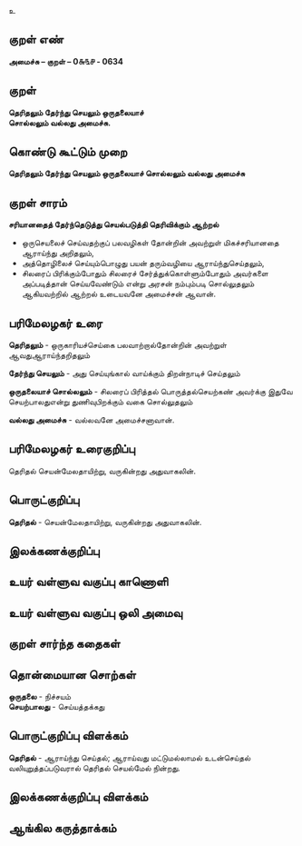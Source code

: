 உ

## குறள் எண் 

**அமைச்சு – குறள் – 0௬௩௪ - 0634**  

## குறள் 

**தெரிதலும் தேர்ந்து செயலும் ஒருதலையாச்  
சொல்லலும் வல்லது அமைச்சு.**  

## கொண்டு கூட்டும் முறை

**தெரிதலும் தேர்ந்து செயலும் ஒருதலையாச் சொல்லலும் வல்லது அமைச்சு**

## குறள் சாரம் 

**சரியானதைத் தேர்ந்தெடுத்து செயல்படுத்தி தெரிவிக்கும் ஆற்றல்**  
* ஒருசெயலைச் செய்வதற்குப் பலவழிகள் தோன்றின் அவற்றுள் மிகச்சரியானதை ஆராய்ந்து அறிதலும்,   
* அத்தொழிலைச் செய்யும்பொழுது பயன் தரும்வழியை ஆராய்ந்துசெய்தலும்,  
* சிலரைப் பிரிக்கும்போதும் சிலரைச் சேர்த்துக்கொள்ளும்போதும் அவர்களை அப்படித்தான் செய்யவேண்டும் என்று அரசன் நம்பும்படி சொல்லுதலும் ஆகியவற்றில் ஆற்றல் உடையவனே அமைச்சன் ஆவான்.  

## பரிமேலழகர் உரை

**தெரிதலும்** - ஒருகாரியச்செய்கை பலவாற்றால்தோன்றின் அவற்றுள் ஆவதுஆராய்ந்தறிதலும்  

**தேர்ந்து செயலும்** - அது செய்யுங்கால் வாய்க்கும் திறன்நாடிச் செய்தலும்  

**ஒருதலையாச் சொல்லலும்** - சிலரைப் பிரித்தல் பொருத்தல்செயற்கண் அவர்க்கு இதுவே செயற்பாலதுஎன்று துணிவுபிறக்கும் வகை சொல்லுதலும்  

**வல்லது அமைச்சு** - வல்லவனே அமைச்சனாவான்.  

## பரிமேலழகர் உரைகுறிப்பு   

தெரிதல் செயன்மேலதாயிற்று, வருகின்றது அதுவாகலின்.   

## பொருட்குறிப்பு 

**தெரிதல்** - செயன்மேலதாயிற்று, வருகின்றது அதுவாகலின்.     

## இலக்கணக்குறிப்பு  


## உயர் வள்ளுவ வகுப்பு காணொளி


## உயர் வள்ளுவ வகுப்பு ஒலி அமைவு 

 
## குறள் சார்ந்த கதைகள் 


## தொன்மையான சொற்கள்

**ஒருதலை** - நிச்சயம்  
**செயற்பாலது** - செய்யத்தக்கது  

## பொருட்குறிப்பு விளக்கம்

**தெரிதல்** - ஆராய்ந்து செய்தல்; ஆராய்வது மட்டுமல்லாமல் உடன்செய்தல் வலியுறுத்தப்படுவரால் தெரிதல் செயல்மேல் நின்றது.  

## இலக்கணக்குறிப்பு விளக்கம்


## ஆங்கில கருத்தாக்கம் 



